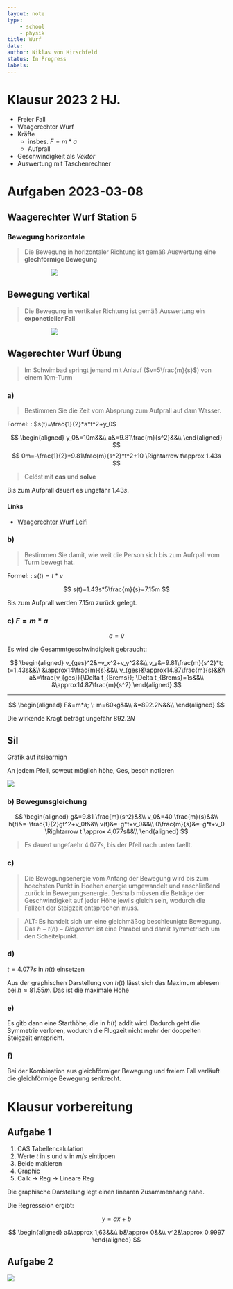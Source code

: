 ```yaml
---
layout: note
type: 
    - school
    - physik
title: Wurf
date: 
author: Niklas von Hirschfeld
status: In Progress
labels:
---
```


# Klausur 2023 2 HJ.

- Freier Fall
- Waagerechter Wurf
- Kräfte
    - insbes. $F=m*a$
    - Aufprall
- Geschwindigkeit als *Vektor*
- Auswertung mit Taschenrechner

# Aufgaben 2023-03-08

## Waagerechter Wurf Station 5

### Bewegung horizontale

> Die Bewegung in horizontaler Richtung ist gemäß Auswertung eine **glechförmige 
> Bewegung**

<div style='width: 60%; margin: 0 auto' class='ui rounded images'>
<img class='ui image' src='/notes/note-physik-2023-11-2--wurf--a/horizontale_Bewegung_gleichförmig.png'>
</div>

## Bewegung vertikal

> Die Bewegung in vertikaler Richtung ist gemäß Auswertung ein **exponetieller Fall**

<div style='width: 60%; margin: 0 auto' class='ui rounded images'>
<img class='ui image' src='/notes/note-physik-2023-11-2--wurf--a/vertikale_bewegung_gleichförmig.png'>
</div>

## Wagerechter Wurf Übung

> Im Schwimbad springt jemand mit Anlauf ($v=5\frac{m}{s}$) von einem $10$m-Turm

### a)

> Bestimmen Sie die Zeit vom Absprung zum Aufprall auf dam Wasser.

Formel:
: $s(t)=\frac{1}{2}*a*t^2+y_0$

$$
\begin{aligned}
y_0&=10m&&\\
a&=9.81\frac{m}{s^2}&&\\
\end{aligned}
$$
$$
0m=-\frac{1}{2}*9.81\frac{m}{s^2}*t^2+10 \Rightarrow t\approx 1.43s
$$

> Gelöst mit **cas** und **solve**

Bis zum Aufprall dauert es ungefähr $1.43s$.

#### Links

- [Waagerechter Wurf Leifi](https://www.leifiphysik.de/mechanik/waagerechter-und-schraeger-wurf/grundwissen/waagerechter-wurf)

### b)

> Bestimmen Sie damit, wie weit die Person sich bis zum Aufrpall vom Turm bewegt hat.

Formel:
: $s(t)=t*v$

$$
s(t)=1.43s*5\frac{m}{s}=7.15m
$$

Bis zum Aufprall werden $7.15m$ zurück gelegt.

### c) $F=m*a$

$$
a=\dot{v}
$$

Es wird die Gesammtgeschwindigkeit gebraucht:

$$
\begin{aligned}
v_{ges}^2&=v_x^2+v_y^2&&\\
v_y&=9.81\frac{m}{s^2}*t; t=1.43s&&\\
&\approx14\frac{m}{s}&&\\
v_{ges}&\approx14.87\frac{m}{s}&&\\
a&=\frac{v_{ges}}{\Delta t_{Brems}}; \Delta t_{Brems}=1s&&\\
&\approx14.87\frac{m}{s^2}
\end{aligned}
$$

---

$$
\begin{aligned}
F&=m*a; \: m=60kg&&\\
&=892.2N&&\\
\end{aligned}
$$

Die wirkende Kragt beträgt ungefähr $892.2N$

## Sil

Grafik auf itslearnign

An jedem Pfeil, soweut möglich höhe, Ges, besch notieren

<div style='width: 100%; margin: 0 auto' class='ui rounded images'>
<img class='ui image' src='/notes/note-physik-2023-11-2--wurf--a/pfeil_sil.png'>
</div>

### b) Bewegunsgleichung

$$
\begin{aligned}
g&=9.81 \frac{m}{s^2}&&\\
v_0&=40 \frac{m}{s}&&\\
h(t)&=-\frac{1}{2}gt^2+v_0t&&\\
v(t)&=-g*t+v_0&&\\
0\frac{m}{s}&=-g*t+v_0 \Rightarrow t \approx 4,077s&&\\
\end{aligned}
$$

> Es dauert ungefaehr $4.077s$, bis der Pfeil nach unten faellt.

### c) 

> Die Bewegungsenergie vom Anfang der Bewegung wird bis zum hoechsten Punkt in Hoehen
> energie umgewandelt und anschließend zurück in Bewegungsenergie.
> Deshalb müssen die Beträge der Geschwindigkeit auf jeder Höhe jewils gleich sein, wodurch die Fallzeit der Steigzeit entsprechen muss.

> ALT: Es handelt sich um eine gleichmäßog beschleunigte Bewegung.
> Das $h-t(h)-Diagramm$ ist eine Parabel und damit symmetrisch um den Scheitelpunkt.

### d)

$t=4.077s$ in $h(t)$ einsetzen

Aus der graphischen Darstellung von $h(t)$ lässt sich das Maximum ablesen bei $h\approx 81.55m$.
Das ist die maximale Höhe

### e) 

Es gitb dann eine Starthöhe, die in $h(t)$ addit wird. Dadurch geht die Symmetrie verloren,
wodurch die Flugzeit nicht mehr der doppelten Steigzeit entspricht.

### f)

Bei der Kombination aus gleichförmiger Bewegung und freiem Fall verläuft die
gleichförmige Bewegung senkrecht.

# Klausur vorbereitung

## Aufgabe 1

1. CAS Tabellencalulation
2. Werte $t$ in $s$ und $v$ in $m/s$ eintippen
3. Beide makieren
4. Graphic
4. Calk -> Reg -> Lineare Reg

Die graphische Darstellung legt einen linearen Zusammenhang nahe.

Die Regresseion ergibt:

$$
y=ax+b
$$

$$
\begin{aligned}
a&\approx 1,63&&\\
b&\approx 0&&\\
v^2&\approx 0.9997
\end{aligned}
$$

## Aufgabe 2

<div style='width: 100%; margin: 0 auto' class='ui rounded images'>
<img class='ui image' src='/notes/note-physik-2023-11-2--wurf--a/matrix_neos_sprung.png'>
</div>

